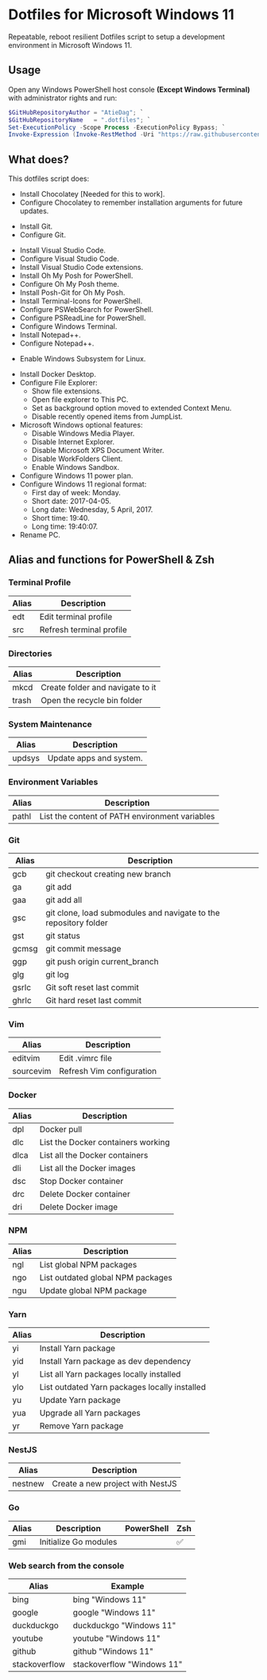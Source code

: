 # Dotfiles for Microsoft Windows 11

Repeatable, reboot resilient Dotfiles script to setup a development environment in Microsoft Windows 11.

## Usage

Open any Windows PowerShell host console **(Except Windows Terminal)** with administrator rights and run:

```Powershell
$GitHubRepositoryAuthor = "AtieDag"; `
$GitHubRepositoryName   = ".dotfiles"; `
Set-ExecutionPolicy -Scope Process -ExecutionPolicy Bypass; `
Invoke-Expression (Invoke-RestMethod -Uri "https://raw.githubusercontent.com/${GitHubRepositoryAuthor}/${GitHubRepositoryName}/master/Windows/Download.ps1");
```

## What does?

This dotfiles script does:

- Install Chocolatey [Needed for this to work].
- Configure Chocolatey to remember installation arguments for future updates.
<!-- - Install Hack Nerd Font. -->
- Install Git.
- Configure Git.
<!-- - Install Vim.
- Install Vim-Plug.
- Install Vim plugins. -->
- Install Visual Studio Code.
- Configure Visual Studio Code.
- Install Visual Studio Code extensions.
- Install Oh My Posh for PowerShell.
- Configure Oh My Posh theme.
- Install Posh-Git for Oh My Posh.
- Install Terminal-Icons for PowerShell.
- Configure PSWebSearch for PowerShell.
- Configure PSReadLine for PowerShell.
- Configure Windows Terminal.
- Install Notepad++.
- Configure Notepad++.
<!-- - Install .NET SDK. -->
- Enable Windows Subsystem for Linux.
<!-- - Install Ubuntu 20.04 LTS in WSL.
  - Install curl.
  - Install Neofetch.
  - Configure Git in Ubuntu.
  - Install Visual Studio Code extensions in Ubuntu.
  - Install Volta in Ubuntu.
    - Install Node.js LTS using Volta in Ubuntu.
    - Install NPM using Volta in Ubuntu.
    - Install Yarn using Volta in Ubuntu.
    - Install TypeScript using Volta in Ubuntu.
    - Install Yarn-Upgrade-All using Volta in Ubuntu.
    - Install NestJS CLI using Volta in Ubuntu.
  - Install Golang in Ubuntu.
  - Install HUGO in Ubuntu.
  - Install Vim in Ubuntu.
  - Install Vim-Plug in Ubuntu.
  - Install Vim plugins in Ubuntu.
  - Install Zsh in Ubuntu.
  - Install Oh My Zsh in Ubuntu.
  - Install Zsh-Autosuggestions for Oh My Zsh in Ubuntu.
  - Configure Oh My Zsh in Ubuntu. -->
- Install Docker Desktop.
- Configure File Explorer:
  - Show file extensions.
  - Open file explorer to This PC.
  - Set as background option moved to extended Context Menu.
  - Disable recently opened items from JumpList.
- Microsoft Windows optional features:
  - Disable Windows Media Player.
  - Disable Internet Explorer.
  - Disable Microsoft XPS Document Writer.
  - Disable WorkFolders Client.
  - Enable Windows Sandbox.
- Configure Windows 11 power plan.
- Configure Windows 11 regional format:
  - First day of week: Monday.
  - Short date: 2017-04-05.
  - Long date: Wednesday, 5 April, 2017.
  - Short time: 19:40.
  - Long time: 19:40:07.
- Rename PC.

## Alias and functions for PowerShell & Zsh

### Terminal Profile

| Alias | Description              
| ----- | ------------------------ 
| edt   | Edit terminal profile    
| src   | Refresh terminal profile 

### Directories

| Alias | Description                      
| ----- | -------------------------------- 
| mkcd  | Create folder and navigate to it 
| trash | Open the recycle bin folder      

### System Maintenance

| Alias  | Description              
| ------ | -----------------------  
| updsys | Update apps and system.  

### Environment Variables

| Alias | Description                                     
| ----- | ----------------------------------------------  
| pathl | List the content of PATH environment variables  

### Git

| Alias | Description                                                      
| ----- | ---------------------------------------------------------------- 
| gcb   | git checkout creating new branch                                 
| ga    | git add                                                          
| gaa   | git add all                                                      
| gsc   | git clone, load submodules and navigate to the repository folder 
| gst   | git status                                                       
| gcmsg | git commit message                                               
| ggp   | git push origin current_branch                                   
| glg   | git log                                                          
| gsrlc | Git soft reset last commit                                       
| ghrlc | Git hard reset last commit                                       

### Vim

| Alias     | Description                
| --------- | -------------------------  
| editvim   | Edit .vimrc file           
| sourcevim | Refresh Vim configuration  

### Docker

| Alias | Description                         
| ----- | ----------------------------------  
| dpl   | Docker pull                         
| dlc   | List the Docker containers working  
| dlca  | List all the Docker containers      
| dli   | List all the Docker images          
| dsc   | Stop Docker container               
| drc   | Delete Docker container             
| dri   | Delete Docker image                 

### NPM

| Alias | Description                        
| ----- | ---------------------------------  
| ngl   | List global NPM packages           
| ngo   | List outdated global NPM packages  
| ngu   | Update global NPM package          

### Yarn

| Alias | Description                                    
| ----- | ---------------------------------------------  
| yi    | Install Yarn package                           
| yid   | Install Yarn package as dev dependency         
| yl    | List all Yarn packages locally installed       
| ylo   | List outdated Yarn packages locally installed  
| yu    | Update Yarn package                            
| yua   | Upgrade all Yarn packages                      
| yr    | Remove Yarn package                            

### NestJS

| Alias   | Description                       
| ------- | --------------------------------  
| nestnew | Create a new project with NestJS  

### Go

| Alias | Description           | PowerShell | Zsh |
| ----- | --------------------- | ---------- | --- |
| gmi   | Initialize Go modules |            | ✅  |

### Web search from the console

| Alias         | Example                     
| ------------- | --------------------------  
| bing          | bing "Windows 11"           
| google        | google "Windows 11"         
| duckduckgo    | duckduckgo "Windows 11"     
| youtube       | youtube "Windows 11"        
| github        | github "Windows 11"         
| stackoverflow | stackoverflow "Windows 11"  

